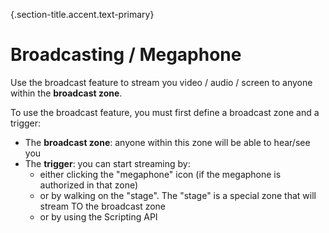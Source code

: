 {.section-title.accent.text-primary}
# Broadcasting / Megaphone

Use the broadcast feature to stream you video / audio / screen to anyone within the **broadcast zone**.

To use the broadcast feature, you must first define a broadcast zone and a trigger:

- The **broadcast zone**: anyone within this zone will be able to hear/see you
- The **trigger**: you can start streaming by:
  - either clicking the "megaphone" icon (if the megaphone is authorized in that zone)
  - or by walking on the "stage". The "stage" is a special zone that will stream TO the broadcast zone
  - or by using the Scripting API



